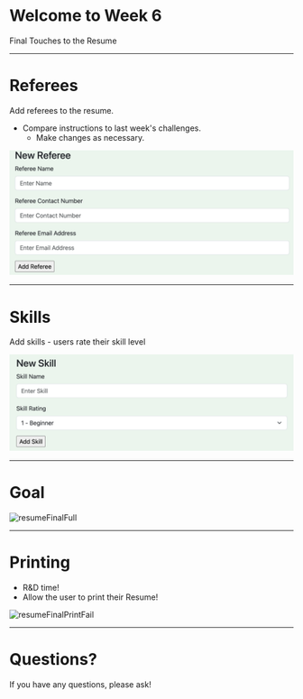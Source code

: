 # Welcome to Week 6

Final Touches to the Resume


---
# Referees

Add referees to the resume.

- Compare instructions to last week's challenges. 
	- Make changes as necessary.

![week6AddReferees](/WebDev/2-Digital-Applications/_topics/_images/week6AddReferees.png)

---
# Skills

Add skills - users rate their skill level

![week6AddSkills](/WebDev/2-Digital-Applications/_topics/_images/week6AddSkills.png)

---
# Goal

![resumeFinalFull](resumeFinalFull.png)

---

# Printing

- R&D time!
- Allow the user to print their Resume!

![resumeFinalPrintFail](resumeFinalPrintFailSmall.png)

---


# Questions?

If you have any questions, please ask!